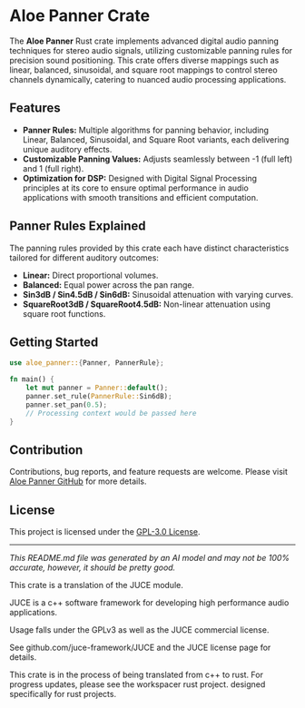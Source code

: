 # Aloe Panner Crate

The **Aloe Panner** Rust crate implements advanced digital audio panning techniques for stereo audio signals, utilizing customizable panning rules for precision sound positioning. This crate offers diverse mappings such as linear, balanced, sinusoidal, and square root mappings to control stereo channels dynamically, catering to nuanced audio processing applications.

## Features
- **Panner Rules:** Multiple algorithms for panning behavior, including Linear, Balanced, Sinusoidal, and Square Root variants, each delivering unique auditory effects.
- **Customizable Panning Values:** Adjusts seamlessly between -1 (full left) and 1 (full right).
- **Optimization for DSP:** Designed with Digital Signal Processing principles at its core to ensure optimal performance in audio applications with smooth transitions and efficient computation.

## Panner Rules Explained
The panning rules provided by this crate each have distinct characteristics tailored for different auditory outcomes:
- **Linear:** Direct proportional volumes.
- **Balanced:** Equal power across the pan range.
- **Sin3dB / Sin4.5dB / Sin6dB:** Sinusoidal attenuation with varying curves.
- **SquareRoot3dB / SquareRoot4.5dB:** Non-linear attenuation using square root functions.

## Getting Started
```rust
use aloe_panner::{Panner, PannerRule};

fn main() {
    let mut panner = Panner::default();
    panner.set_rule(PannerRule::Sin6dB);
    panner.set_pan(0.5);
    // Processing context would be passed here
}
```

## Contribution
Contributions, bug reports, and feature requests are welcome. Please visit [Aloe Panner GitHub](https://github.com/klebs6/aloe-rs) for more details.

## License
This project is licensed under the [GPL-3.0 License](LICENSE).

---

*This README.md file was generated by an AI model and may not be 100% accurate, however, it should be pretty good.*


This crate is a translation of the JUCE module.

JUCE is a c++ software framework for developing high performance audio applications.

Usage falls under the GPLv3 as well as the JUCE commercial license.

See github.com/juce-framework/JUCE and the JUCE license page for details.

This crate is in the process of being translated from c++ to rust. For progress updates, please see the workspacer rust project. designed specifically for rust projects.
